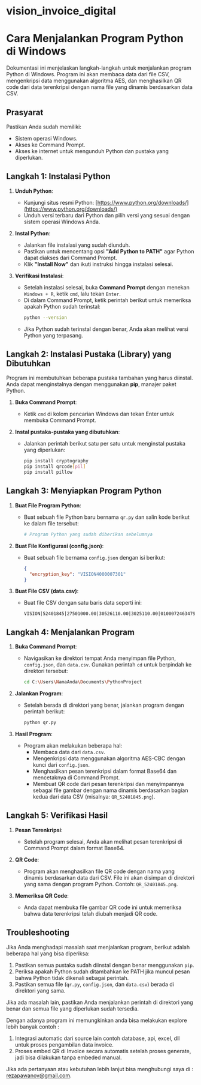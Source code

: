 # vision_invoice_digital

# Cara Menjalankan Program Python di Windows

Dokumentasi ini menjelaskan langkah-langkah untuk menjalankan program Python di Windows. Program ini akan membaca data dari file CSV, mengenkripsi data menggunakan algoritma AES, dan menghasilkan QR code dari data terenkripsi dengan nama file yang dinamis berdasarkan data CSV.

## Prasyarat

Pastikan Anda sudah memiliki:
- Sistem operasi Windows.
- Akses ke Command Prompt.
- Akses ke internet untuk mengunduh Python dan pustaka yang diperlukan.

## Langkah 1: Instalasi Python

1. **Unduh Python**:
   - Kunjungi situs resmi Python: [https://www.python.org/downloads/](https://www.python.org/downloads/)
   - Unduh versi terbaru dari Python dan pilih versi yang sesuai dengan sistem operasi Windows Anda.

2. **Instal Python**:
   - Jalankan file instalasi yang sudah diunduh.
   - Pastikan untuk mencentang opsi **"Add Python to PATH"** agar Python dapat diakses dari Command Prompt.
   - Klik **"Install Now"** dan ikuti instruksi hingga instalasi selesai.

3. **Verifikasi Instalasi**:
   - Setelah instalasi selesai, buka **Command Prompt** dengan menekan `Windows + R`, ketik `cmd`, lalu tekan `Enter`.
   - Di dalam Command Prompt, ketik perintah berikut untuk memeriksa apakah Python sudah terinstal:
     ```bash
     python --version
     ```
   - Jika Python sudah terinstal dengan benar, Anda akan melihat versi Python yang terpasang.

## Langkah 2: Instalasi Pustaka (Library) yang Dibutuhkan

Program ini membutuhkan beberapa pustaka tambahan yang harus diinstal. Anda dapat menginstalnya dengan menggunakan **pip**, manajer paket Python.

1. **Buka Command Prompt**:
   - Ketik `cmd` di kolom pencarian Windows dan tekan Enter untuk membuka Command Prompt.

2. **Instal pustaka-pustaka yang dibutuhkan**:
   - Jalankan perintah berikut satu per satu untuk menginstal pustaka yang diperlukan:
     ```bash
     pip install cryptography
     pip install qrcode[pil]
     pip install pillow
     ```

## Langkah 3: Menyiapkan Program Python

1. **Buat File Program Python**:
   - Buat sebuah file Python baru bernama `qr.py` dan salin kode berikut ke dalam file tersebut:

     ```python
     # Program Python yang sudah diberikan sebelumnya
     ```

2. **Buat File Konfigurasi (config.json)**:
   - Buat sebuah file bernama `config.json` dengan isi berikut:
     ```json
     {
       "encryption_key": "VISION4000007301"
     }
     ```

3. **Buat File CSV (data.csv)**:
   - Buat file CSV dengan satu baris data seperti ini:
     ```
     VISION|52401845|27501000.00|30526110.00|3025110.00|0100072463479302
     ```

## Langkah 4: Menjalankan Program

1. **Buka Command Prompt**:
   - Navigasikan ke direktori tempat Anda menyimpan file Python, `config.json`, dan `data.csv`. Gunakan perintah `cd` untuk berpindah ke direktori tersebut:
     ```bash
     cd C:\Users\NamaAnda\Documents\PythonProject
     ```

2. **Jalankan Program**:
   - Setelah berada di direktori yang benar, jalankan program dengan perintah berikut:
     ```bash
     python qr.py
     ```

3. **Hasil Program**:
   - Program akan melakukan beberapa hal:
     - Membaca data dari `data.csv`.
     - Mengenkripsi data menggunakan algoritma AES-CBC dengan kunci dari `config.json`.
     - Menghasilkan pesan terenkripsi dalam format Base64 dan mencetaknya di Command Prompt.
     - Membuat QR code dari pesan terenkripsi dan menyimpannya sebagai file gambar dengan nama dinamis berdasarkan bagian kedua dari data CSV (misalnya: `QR_52401845.png`).

## Langkah 5: Verifikasi Hasil

1. **Pesan Terenkripsi**:
   - Setelah program selesai, Anda akan melihat pesan terenkripsi di Command Prompt dalam format Base64.

2. **QR Code**:
   - Program akan menghasilkan file QR code dengan nama yang dinamis berdasarkan data dari CSV. File ini akan disimpan di direktori yang sama dengan program Python. Contoh: `QR_52401845.png`.

3. **Memeriksa QR Code**:
   - Anda dapat membuka file gambar QR code ini untuk memeriksa bahwa data terenkripsi telah diubah menjadi QR code.

## Troubleshooting

Jika Anda menghadapi masalah saat menjalankan program, berikut adalah beberapa hal yang bisa diperiksa:
1. Pastikan semua pustaka sudah diinstal dengan benar menggunakan `pip`.
2. Periksa apakah Python sudah ditambahkan ke PATH jika muncul pesan bahwa Python tidak dikenali sebagai perintah.
3. Pastikan semua file (`qr.py`, `config.json`, dan `data.csv`) berada di direktori yang sama.

Jika ada masalah lain, pastikan Anda menjalankan perintah di direktori yang benar dan semua file yang diperlukan sudah tersedia.

Dengan adanya program ini memungkinkan anda bisa melakukan explore lebih banyak contoh :
1. Integrasi automatic dari source lain contoh database, api, excel, dll  untuk proses pengambilan data invoice.
2. Proses embed QR di Invoice secara automatis setelah proses generate, jadi bisa dilakukan tanpa embeded manual.

Jika ada pertanyaan atau kebutuhan lebih lanjut bisa menghubungi saya di : [rezapawanov@gmail.com](mailto:rezapawanov@gmail.com).

